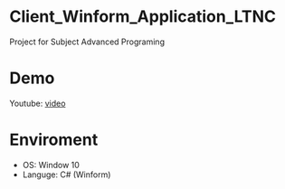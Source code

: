 # Client_Winform_Application_LTNC
Project for Subject Advanced Programing
# Demo
Youtube: [video](https://www.youtube.com/watch?v=XrTZMmU1gO8)
# Enviroment
* OS: Window 10
* Languge: C# (Winform)
